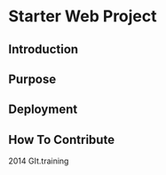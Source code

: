 # Starter Web Project
## Introduction
## Purpose
## Deployment
## How To Contribute

2014 GIt.training